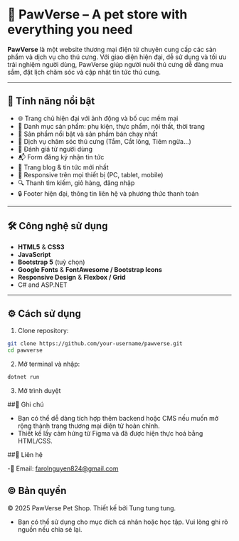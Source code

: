 # 🐾 PawVerse – A pet store with everything you need

**PawVerse** là một website thương mại điện tử chuyên cung cấp các sản phẩm và dịch vụ cho thú cưng. Với giao diện hiện đại, dễ sử dụng và tối ưu trải nghiệm người dùng, PawVerse giúp người nuôi thú cưng dễ dàng mua sắm, đặt lịch chăm sóc và cập nhật tin tức thú cưng.

---


## 🚀 Tính năng nổi bật

- 🌐 Trang chủ hiện đại với ảnh động và bố cục mềm mại
- 🛒 Danh mục sản phẩm: phụ kiện, thực phẩm, nội thất, thời trang
- 🌟 Sản phẩm nổi bật và sản phẩm bán chạy nhất
- 🐶 Dịch vụ chăm sóc thú cưng (Tắm, Cắt lông, Tiêm ngừa…)
- 💬 Đánh giá từ người dùng
- 📬 Form đăng ký nhận tin tức
- 📰 Trang blog & tin tức mới nhất
- 📱 Responsive trên mọi thiết bị (PC, tablet, mobile)
- 🔍 Thanh tìm kiếm, giỏ hàng, đăng nhập
- 🔒 Footer hiện đại, thông tin liên hệ và phương thức thanh toán

---

## 🛠️ Công nghệ sử dụng

- **HTML5** & **CSS3**
- **JavaScript**
- **Bootstrap 5** (tuỳ chọn)
- **Google Fonts** & **FontAwesome / Bootstrap Icons**
- **Responsive Design** & **Flexbox / Grid**
- C# and ASP.NET
---
## ⚙️ Cách sử dụng

1. Clone repository:

```bash
git clone https://github.com/your-username/pawverse.git
cd pawverse
```
2. Mở terminal và nhập:
```bash
dotnet run
```
3. Mở trình duyệt

##📌 Ghi chú
- Bạn có thể dễ dàng tích hợp thêm backend hoặc CMS nếu muốn mở rộng thành trang thương mại điện tử hoàn chỉnh.
- Thiết kế lấy cảm hứng từ Figma và đã được hiện thực hoá bằng HTML/CSS.

##📧 Liên hệ

-📮 Email: farolnguyen824@gmail.com

## © Bản quyền
© 2025 PawVerse Pet Shop. Thiết kế bởi Tung tung tung.
- Bạn có thể sử dụng cho mục đích cá nhân hoặc học tập. Vui lòng ghi rõ nguồn nếu chia sẻ lại.
